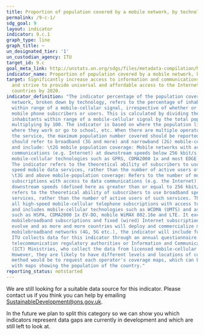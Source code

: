 ```yaml
---
title: Proportion of population covered by a mobile network, by technology
permalink: /9-c-1/
sdg_goal: 9
layout: indicator
indicator: 9.c.1
graph_type: line
graph_title: ~
un_designated_tier: '1'
un_custodian_agency: ITU
target_id: 9.c
goal_meta_link: http://unstats.un.org/sdgs/files/metadata-compilation/Metadata-Goal-9.pdf
indicator_name: Proportion of population covered by a mobile network, by technology
target: Significantly increase access to information and communications technology
  and strive to provide universal and affordable access to the Internet in least developed
  countries by 2020.
indicator_definition: "The indicator percentage of the population covered by a mobile
  network, broken down by technology, refers to the percentage of inhabitants living
  within range of a mobile-cellular signal, irrespective of whether or not they are
  mobile phone subscribers or users. This is calculated by dividing the number of
  inhabitants within range of a mobile-cellular signal by the total population and
  multiplying by 100. The indicator is based on where the population lives, and not
  where they work or go to school, etc. When there are multiple operators offering
  the service, the maximum population number covered should be reported. Coverage
  should refer to broadband (3G and more) and narrowband (2G) mobile-cellular technologies
  and include: \t2G mobile population coverage: Mobile networks with access to data
  communications (e.g. Internet) at downstream speeds below 256 kbit/s. This includes
  mobile-cellular technologies such as GPRS, CDMA2000 1x and most EDGE implementations.
  The indicator refers to the theoretical ability of subscribers to use non-broadband
  speed mobile data services, rather than the number of active users of such services.
  \t3G and above mobile-population coverage: Refers to the number of mobile-cellular
  subscriptions with access to data communications (e.g. the Internet) at broadband
  downstream speeds (defined here as greater than or equal to 256 kbit/s). The indicator
  refers to the theoretical ability of subscribers to use broadband speed mobile data
  services, rather than the number of active users of such services. This includes
  all high-speed mobile-cellular telephone subscriptions with access to data communications,
  and includes mobile-cellular technologies such as WCDMA (UMTS) and associated technologies
  such as HSPA, CDMA2000 1x EV-DO, mobile WiMAX 802.16e and LTE. It excludes low-speed
  mobilebroadband subscriptions and fixed (wired) Internet subscriptions. As technologies
  evolve and as more and more countries will deploy and commercialize more advanced
  mobilebroadband networks (4G, 5G etc.), the indicator will include further breakdowns.
  ITU collects data for this indicator through an annual questionnaire from national
  telecommunication regulatory authorities or Information and Communication Technology
  (ICT) Ministries, who collect the data from licensed mobile-cellular operators.
  However, they are likely to have different levels and locations of coverage. Another
  method would be to request each operator's coverage maps, which can be overlaid
  with maps showing the population of the country."
reporting_status: notstarted
---
```


We are still looking for a suitable data source for this indicator. Please contact us if you think you can help by emailing <a href="mailto:SustainableDevelopment@ons.gov.uk">SustainableDevelopment@ons.gov.uk</a>.

In the future we plan to split this category so we can show you which indicators represent data gaps are currently in development and which are still left to look at.
